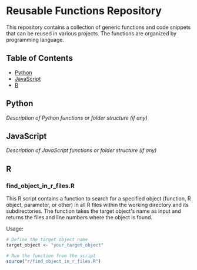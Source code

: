 # Reusable Functions Repository

This repository contains a collection of generic functions and code snippets that can be reused in various projects. The functions are organized by programming language.

## Table of Contents

- [Python](#python)
- [JavaScript](#javascript)
- [R](#r)

## Python

*Description of Python functions or folder structure (if any)*

## JavaScript

*Description of JavaScript functions or folder structure (if any)*

## R

### find_object_in_r_files.R

This R script contains a function to search for a specified object (function, R object, parameter, or other) in all R files within the working directory and its subdirectories. The function takes the target object's name as input and returns the files and line numbers where the object is found.

Usage:

```R
# Define the target object name
target_object <- "your_target_object"

# Run the function from the script
source("r/find_object_in_r_files.R")
